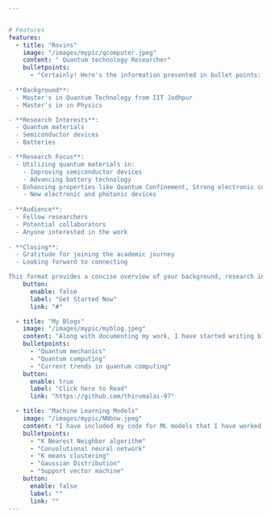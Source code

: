 ```yaml
---


# Features
features:
  - title: "Rovins"
    image: "/images/mypic/qcomputer.jpeg"
    content: " Quantum technology Researcher"
    bulletpoints:
      - "Certainly! Here's the information presented in bullet points:
  
- **Background**: 
  - Master's in Quantum Technology from IIT Jodhpur
  - Master's in in Physics

- **Research Interests**:
  - Quantum materials
  - Semiconductor devices
  - Batteries

- **Research Focus**:
  - Utilizing quantum materials in:
    - Improving semiconductor devices
    - Advancing battery technology
  - Enhancing properties like Quantum Confinement, Strong electronic correlations, superconductivity and topological insulators for:
    - New electronic and photonic devices
 
- **Audience**:
  - Fellow researchers
  - Potential collaborators
  - Anyone interested in the work
  
- **Closing**:
  - Gratitude for joining the academic journey
  - Looking forward to connecting

This format provides a concise overview of your background, research interests, goals, and what visitors can expect from your portfolio. Let me know if you need further adjustments!"
    button:
      enable: false
      label: "Get Started Now"
      link: "#"

  - title: "My Blogs"
    image: "/images/mypic/myblog.jpeg"
    content: "Along with documenting my work, I have started writing blogs on quantum computing. I write blogs majorly in the below areas"
    bulletpoints:
      - "Quantum mechanics"
      - "Quantum computing"
      - "Current trends in quantum computing"
    button:
      enable: true
      label: "Click here to Read"
      link: "https://github.com/thirumalai-97"

  - title: "Machine Learning Models"
    image: "/images/mypic/NNbnw.jpeg"
    content: "I have included my code for ML models that I have worked on during my ML course at IIT, Jodhpur. Below are the algorithms that I have used. Check out my work for code."
    bulletpoints:
      - "K Nearest Neighbor algorithm"
      - "Convolutional neural network"
      - "K means clustering"
      - "Gaussian Distribution"
      - "Support vector machine"
    button:
      enable: false
      label: ""
      link: ""
---
```

